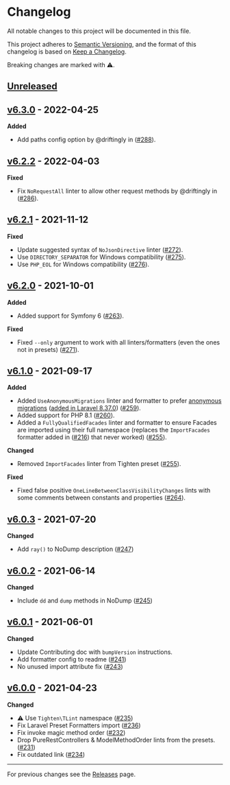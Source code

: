 # Changelog

All notable changes to this project will be documented in this file.

This project adheres to [Semantic Versioning](https://semver.org/spec/v2.0.0.html), and the format of this changelog is based on [Keep a Changelog](https://keepachangelog.com/en/1.0.0/).

Breaking changes are marked with ⚠️.

## [Unreleased]

## [v6.3.0] - 2022-04-25

**Added**

- Add paths config option by @driftingly in ([#288](https://github.com/tighten/tlint/pull/288)).

## [v6.2.2] - 2022-04-03

**Fixed**

- Fix `NoRequestAll` linter to allow other request methods by @driftingly in ([#286](https://github.com/tighten/tlint/pull/286)).

## [v6.2.1] - 2021-11-12

**Fixed**

- Update suggested syntax of `NoJsonDirective` linter ([#272](https://github.com/tighten/tlint/pull/272)).
- Use `DIRECTORY_SEPARATOR` for Windows compatibility ([#275](https://github.com/tighten/tlint/pull/275)).
- Use `PHP_EOL` for Windows compatibility ([#276](https://github.com/tighten/tlint/pull/276)).

## [v6.2.0] - 2021-10-01

**Added**

- Added support for Symfony 6 ([#263](https://github.com/tighten/tlint/pull/263)).

**Fixed**

- Fixed `--only` argument to work with all linters/formatters (even the ones not in presets) ([#271](https://github.com/tighten/tlint/pull/271)).

## [v6.1.0] - 2021-09-17

**Added**

- Added `UseAnonymousMigrations` linter and formatter to prefer [anonymous migrations](https://github.com/laravel/framework/pull/36906) ([added in Laravel 8.37.0](https://github.com/laravel/framework/blob/8.x/CHANGELOG-8.x.md#v8370-2021-04-13)) ([#259](https://github.com/tighten/tlint/pull/259)).
- Added support for PHP 8.1 ([#260](https://github.com/tighten/tlint/pull/260)).
- Added a `FullyQualifiedFacades` linter and formatter to ensure Facades are imported using their full namespace (replaces the `ImportFacades` formatter added in ([#216](https://github.com/tighten/tlint/pull/216)) that never worked) ([#255](https://github.com/tighten/tlint/pull/255)).

**Changed**

- Removed `ImportFacades` linter from Tighten preset ([#255](https://github.com/tighten/tlint/pull/255)).

**Fixed**

- Fixed false positive `OneLineBetweenClassVisibilityChanges` lints with some comments between constants and properties ([#264](https://github.com/tighten/tlint/pull/264)).

## [v6.0.3] - 2021-07-20

**Changed**

- Add `ray()` to NoDump description ([#247](https://github.com/tighten/tlint/pull/247))

## [v6.0.2] - 2021-06-14

**Changed**

- Include `dd` and `dump` methods in NoDump ([#245](https://github.com/tighten/tlint/pull/245))

## [v6.0.1] - 2021-06-01

**Changed**

- Update Contributing doc with `bumpVersion` instructions.
- Add formatter config to readme ([#241](https://github.com/tighten/tlint/pull/241))
- No unused import attribute fix ([#243](https://github.com/tighten/tlint/pull/243))

## [v6.0.0] - 2021-04-23

**Changed**

- ⚠️ Use `Tighten\TLint` namespace ([#235](https://github.com/tighten/tlint/pull/235))
- Fix Laravel Preset Formatters import ([#236](https://github.com/tighten/tlint/pull/236))
- Fix invoke magic method order ([#232](https://github.com/tighten/tlint/pull/232))
- Drop PureRestControllers & ModelMethodOrder lints from the presets. ([#231](https://github.com/tighten/tlint/pull/231))
- Fix outdated link ([#234](https://github.com/tighten/tlint/pull/234))

---

For previous changes see the [Releases](https://github.com/tighten/tlint/releases) page.

[Unreleased]: https://github.com/tighten/tlint/compare/v6.3.0...HEAD
[v6.3.0]: https://github.com/tighten/tlint/compare/v6.2.2...v6.3.0
[v6.2.2]: https://github.com/tighten/tlint/compare/v6.2.1...v6.2.2
[v6.2.1]: https://github.com/tighten/tlint/compare/v6.2.0...v6.2.1
[v6.2.0]: https://github.com/tighten/tlint/compare/v6.1.0...v6.2.0
[v6.1.0]: https://github.com/tighten/tlint/compare/v6.0.3...v6.1.0
[v6.0.3]: https://github.com/tighten/tlint/compare/v6.0.2...v6.0.3
[v6.0.2]: https://github.com/tighten/tlint/compare/v6.0.1...v6.0.2
[v6.0.1]: https://github.com/tighten/tlint/compare/v6.0.0...v6.0.1
[v6.0.0]: https://github.com/tighten/tlint/compare/v5.0.16...v6.0.0
